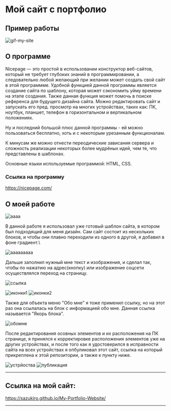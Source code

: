 # Мой сайт с портфолио

## Пример работы
![gif-my-site](https://github.com/Sazukiro/My-Portfolio-Website/assets/133951840/db83bca6-72d3-428d-ade2-9acd87085d29)

## О программе

Nicepage — это простой в использовании конструктор веб-сайтов, который не требует глубоких знаний в программировании, а следовательно любой желающий при желании может создать свой сайт в этой программме. Удобной функцией данной программы является создание сайта по шаблону, которая может сэкономить уйму времени на этапе создания. Также данная функция может помочь в поиске референса для будущего дизайна сайта. Можно редактировать сайт и запускать его пред. просмотр на многих устройствах, таких как: ПК, ноутбук, планшет, телефон в горизонтальном и вертикальном положениях.

Ну и последний большой плюс данной программы - ей можно пользоваться бесплатно, хоть и с некоторым урезанным функционалам.

К минусам же можно отнести переодические зависания сервера и сложность реализации некоторых более мудрёных идей, чем те, что представлены в шаблонах.

Основные языки используемые программой: HTML, CSS.
### Ссылка на программу
https://nicepage.com/


## О моей работе

![аааа](https://github.com/Sazukiro/My-Portfolio-Website/assets/133951840/abf59aac-4145-4f6a-a16d-d25e03020aa2)

В данной работе я использовал уже готовый шаблон сайта, в котором был подходящий для меня дизайн. Сам сайт состоит из нескольких блоков, и чтобы они плавно переходили из одного в другой, я добавил в фоне градиент.\

![ааааааааа](https://github.com/Sazukiro/My-Portfolio-Website/assets/133951840/24432a89-1566-4ae3-bc36-0cae626cd888)

Дальше заполнил нужный мне текст и изображения, и сделал так, чтобы по нажатию на адрес(кнопку) или изображение соцсети осуществлялся переход на страницу.

![ссылка](https://github.com/Sazukiro/My-Portfolio-Website/assets/133951840/3d84ecae-2d2d-497b-8ddc-19cbe41463a2)

![иконки1](https://github.com/Sazukiro/My-Portfolio-Website/assets/133951840/eaca9a8f-eb0d-4f16-9db5-dd02453ce7bf) ![иконки2](https://github.com/Sazukiro/My-Portfolio-Website/assets/133951840/aef5777d-5493-4785-8845-1c5d15e414ee)

Также для объекта меню "Обо мне" я тоже применил ссылку, но на этот раз она ссылалась на блок с информацией обо мне. Данная ссылка называется "Якорь блока".

![обомне](https://github.com/Sazukiro/My-Portfolio-Website/assets/133951840/01226d2e-423b-4858-a0e8-953a928983c6)

После редактирования осовных элементов и их расположения на ПК странице, я принялся к корректировке расположения элементов уже на других устройствах, и после того как я удостоверился в исправности сайта на всех устройствах я опбуликовал этот сайт, ссылка на который прикреплена к этой репозитории, а также к пункту ниже.

![устрйоства](https://github.com/Sazukiro/My-Portfolio-Website/assets/133951840/fb199ff3-c3d2-4e08-a24b-31885679cabc) ![публикация](https://github.com/Sazukiro/My-Portfolio-Website/assets/133951840/f3f3cce9-a463-4d60-9f1e-46aaee9d8f27)

---
## Ссылка на мой сайт: 

https://sazukiro.github.io/My-Portfolio-Website/

---
